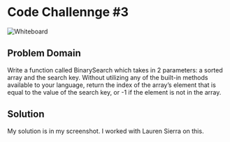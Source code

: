 # Code Challennge #3

![Whiteboard](.binary_array.png/)

## Problem Domain

Write a function called BinarySearch which takes in 2 parameters: a sorted array and the search key. Without utilizing any of the built-in methods available to your language, return the index of the array’s element that is equal to the value of the search key, or -1 if the element is not in the array.

## Solution

My solution is in my screenshot. I worked with Lauren Sierra on this.
